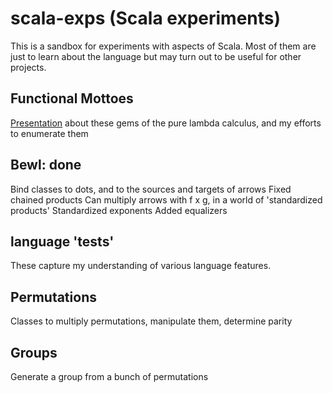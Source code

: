 # scala-exps (Scala experiments)

This is a sandbox for experiments with aspects of Scala.
Most of them are just to learn about the language but may turn
out to be useful for other projects.

## Functional Mottoes

[Presentation](https://github.com/fdilke/scala-exps/blob/master/notes/FunctionalMottoes.pdf) about these
gems of the pure lambda calculus, and my efforts to enumerate them

## Bewl: done
Bind classes to dots, and to the sources and targets of arrows
Fixed chained products
Can multiply arrows with f x g, in a world of 'standardized products'
Standardized exponents
Added equalizers

## language 'tests'

These capture my understanding of various language features.

## Permutations

Classes to multiply permutations, manipulate them, determine parity

## Groups

Generate a group from a bunch of permutations



